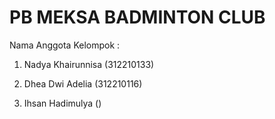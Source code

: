 # PB MEKSA BADMINTON CLUB

Nama Anggota Kelompok :

1. Nadya Khairunnisa (312210133)

2. Dhea Dwi Adelia (312210116)

3. Ihsan Hadimulya ()
